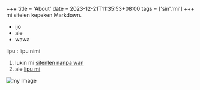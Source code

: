 +++
title = 'About'
date = 2023-12-21T11:35:53+08:00
tags = ['sin','mi']
+++
mi sitelen kepeken Markdown.

- ijo
- ale
- wawa

lipu
: lipu nimi

1. lukin mi [sitenlen nanpa wan](/posts/first-real-blog)
2. ale [lipu mi](/test/autobiography)

![my Image](/images/win.png)
